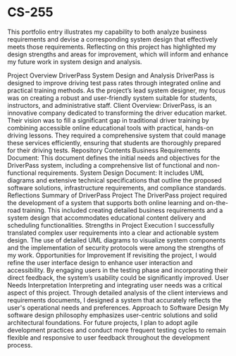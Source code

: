 # CS-255
This portfolio entry illustrates my capability to both analyze business requirements and devise a corresponding system design that effectively meets those requirements. Reflecting on this project has highlighted my design strengths and areas for improvement, which will inform and enhance my future work in system design and analysis.

Project Overview
DriverPass System Design and Analysis
DriverPass is designed to improve driving test pass rates through integrated online and practical training methods. As the project’s lead system designer, my focus was on creating a robust and user-friendly system suitable for students, instructors, and administrative staff.
Client Overview:
DriverPass, is an innovative company dedicated to transforming the driver education market. Their vision was to fill a significant gap in traditional driver training by combining accessible online educational tools with practical, hands-on driving lessons. They required a comprehensive system that could manage these services efficiently, ensuring that students are thoroughly prepared for their driving tests.
Repository Contents
Business Requirements Document: This document defines the initial needs and objectives for the DriverPass system, including a comprehensive list of functional and non-functional requirements.
System Design Document: It includes UML diagrams and extensive technical specifications that outline the proposed software solutions, infrastructure requirements, and compliance standards.
Reflections
Summary of DriverPass Project
The DriverPass project required the development of a system that supports both online learning and on-the-road training. This included creating detailed business requirements and a system design that accommodates educational content delivery and scheduling functionalities.
Strengths in Project Execution
I successfully translated complex user requirements into a clear and actionable system design. The use of detailed UML diagrams to visualize system components and the implementation of security protocols were among the strengths of my work.
Opportunities for Improvement
If revisiting the project, I would refine the user interface design to enhance user interaction and accessibility. By engaging users in the testing phase and incorporating their direct feedback, the system’s usability could be significantly improved.
User Needs Interpretation
Interpreting and integrating user needs was a critical aspect of this project. Through detailed analysis of the client interviews and requirements documents, I designed a system that accurately reflects the user's operational needs and preferences. 
Approach to Software Design
My software design philosophy emphasizes user-centric solutions and solid architectural foundations. For future projects, I plan to adopt agile development practices and conduct more frequent testing cycles to remain flexible and responsive to user feedback throughout the development process.
